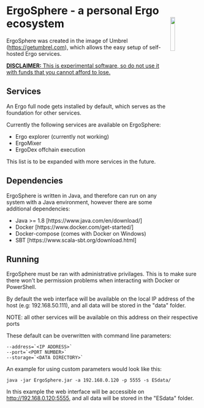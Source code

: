 # ErgoSphere - a personal Ergo ecosystem<img width="15%" align="right" src="https://user-images.githubusercontent.com/39315532/170884890-d7a10707-0ed6-4705-a71a-de148e12123e.svg">

ErgoSphere was created in the image of Umbrel (https://getumbrel.com), which allows the easy setup of self-hosted Ergo services.

<ins>**DISCLAIMER:** This is experimental software, so do not use it with funds that you cannot afford to lose.</ins>

## Services

An Ergo full node gets installed by default, which serves as the foundation for other services.

Currently the following services are available on ErgoSphere:

<ul>
  <li>Ergo explorer (currently not working)</li>
  <li>ErgoMixer</li>
  <li>ErgoDex offchain execution</li>
</ul>

This list is to be expanded with more services in the future.

## Dependencies

ErgoSphere is written in Java, and therefore can run on any system with a Java environment, however there are some additional dependencies:

<ul>
  <li>Java >= 1.8 [https://www.java.com/en/download/]</li>
  <li>Docker [https://www.docker.com/get-started/]</li>
  <li>Docker-compose (comes with Docker on Windows)</li>
  <li>SBT [https://www.scala-sbt.org/download.html]</li>
</ul>

## Running

ErgoSphere must be ran with administrative privilages. This is to make sure there won't be permission problems when interacting with Docker or PowerShell.

By default the web interface will be available on the local IP address of the host (e.g: 192.168.50.111), and all data will be stored in the "data" folder.

NOTE: all other services will be available on this address on their respective ports

These default can be overwritten with command line parameters:

    --address=`<IP ADDRESS>`
    --port=`<PORT NUMBER>`
    --storage=`<DATA DIRECTORY>`

An example for using custom parameters would look like this:

    java -jar ErgoSphere.jar -a 192.168.0.120 -p 5555 -s ESdata/

In this example the web interface will be accessible on http://192.168.0.120:5555, and all data will be stored in the "ESdata" folder.
